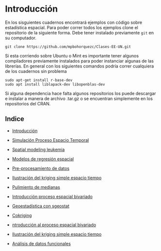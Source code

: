# Introducción

En los sisguientes cuadernos encontrará ejemplos con código sobre estadística espacial. Para poder correr todos los ejemplos clone el repositorio de la siguiente forma. Debe tener instalado previamente `git` en su computador.

```
git clone https://github.com/mpbohorquezc/Clases-EE-UN.git
```

Si esta corriendo sobre Ubuntu o Mint es importante tener algunos compiladores previamente instalados para poder instanciar algunas de las librerías. En general con los siguientes comandos podría correr cualquiera de los cuadernos sin problema

```
sudo apt-get install r-base-dev
sudo apt install liblapack-dev libopenblas-dev
```

Si alguna dependencia hace falta algunos repositorios los puede descargar e instalar a manera de archivo .tar.gz o se encuentran simplemente en los repositorios del CRAN.

## Indice

- [Introducción](https://mpbohorquezc.github.io/Clases-EE-UN/index.html)

- [Simulación Proceso Espacio Temporal](https://mpbohorquezc.github.io/Clases-EE-UN/simulaci%C3%B3n-proceso-espacio-temporal.html)

- [Spatial modeling leukemia](https://mpbohorquezc.github.io/Clases-EE-UN/spatial-modeling-leukemia.html)

- [Modelos de regresión espacial](https://mpbohorquezc.github.io/Clases-EE-UN/modelos-de-regresi%C3%B3n-espacial.html)

- [Pre-procesamiento de datos](https://mpbohorquezc.github.io/Clases-EE-UN/pre-procesamiento-de-datos.html)

- [Ilustración del kriging simple espacio tiempo](https://mpbohorquezc.github.io/Clases-EE-UN/ilustraci%C3%B3n-del-kriging-simple-espacio-tiempo.html)

- [Pulimiento de medianas](https://mpbohorquezc.github.io/Clases-EE-UN/pulimiento-de-medianas.html)

- [Introducción proceso espacial bivariado](https://mpbohorquezc.github.io/Clases-EE-UN/introducci%C3%B3n-proceso-espacial-bivariado.html)

- [Geoestadística con sgeostat](https://mpbohorquezc.github.io/Clases-EE-UN/geoestad%C3%ADstica-con-sgeostat.html)

- [Cokriging](https://mpbohorquezc.github.io/Clases-EE-UN/cokriging.html)

- [ntroducción al proceso espacial bivariado](https://mpbohorquezc.github.io/Clases-EE-UN/introducci%C3%B3n-al-proceso-espacial-bivariado.html)

- [Ilustración del kriging simple espacio tiempo](https://mpbohorquezc.github.io/Clases-EE-UN/ilustraci%C3%B3n-del-kriging-simple-espacio-tiempo-1.html)

- [Análisis de datos funcionales](https://mpbohorquezc.github.io/Clases-EE-UN/an%C3%A1lisis-de-datos-funcionales.html)





